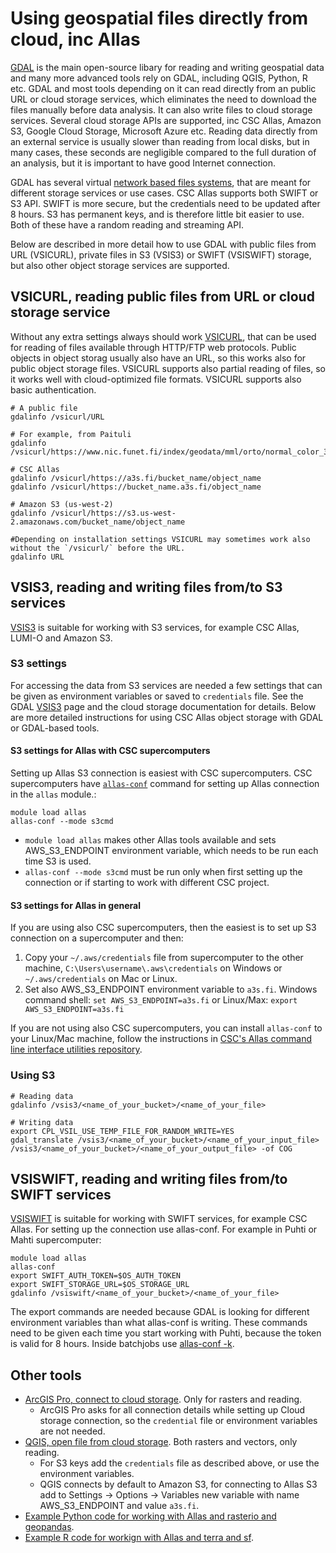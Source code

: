 # Using geospatial files directly from cloud, inc Allas

[GDAL](../../../apps/gdal.md) is the main open-source libary for reading and writing geospatial data and many more advanced tools rely on GDAL, including QGIS, Python, R etc. GDAL and most tools depending on it can read directly from an public URL or cloud storage services, which eliminates the need to download the files manually before data analysis. It can also write files to cloud storage services. Several cloud storage APIs are supported, inc CSC Allas, Amazon S3, Google Cloud Storage, Microsoft Azure etc. Reading data directly from an external service is usually slower than reading from local disks, but in many cases, these seconds are negligible compared to the full duration of an analysis, but it is important to have good Internet connection.

GDAL has several virtual [network based files systems](https://gdal.org/user/virtual_file_systems.html#network-based-file-systems), that are meant for different storage services or use cases. CSC Allas supports both SWIFT or S3 API. SWIFT is more secure, but the credentials need to be updated after 8 hours. S3 has permanent keys, and is therefore little bit easier to use. Both of these have a random reading and streaming API. 

Below are described in more detail how to use GDAL with public files from URL (VSICURL), private files in S3 (VSIS3) or SWIFT (VSISWIFT) storage, but also other object storage services are supported.

## VSICURL, reading public files from URL or cloud storage service

Without any extra settings always should work [VSICURL](https://gdal.org/user/virtual_file_systems.html#vsicurl), that can be used for reading of files available through HTTP/FTP web protocols. Public objects in object storag usually also have an URL, so this works also for public object storage files. VSICURL supports also partial reading of files, so it works well with cloud-optimized file formats. VSICURL supports also basic authentication. 

```
# A public file
gdalinfo /vsicurl/URL

# For example, from Paituli
gdalinfo /vsicurl/https://www.nic.funet.fi/index/geodata/mml/orto/normal_color_3067/mara_v_25000_50/2023/N33/02m/1/N3324F.jp2

# CSC Allas
gdalinfo /vsicurl/https://a3s.fi/bucket_name/object_name
gdalinfo /vsicurl/https://bucket_name.a3s.fi/object_name

# Amazon S3 (us-west-2)
gdalinfo /vsicurl/https://s3.us-west-2.amazonaws.com/bucket_name/object_name

#Depending on installation settings VSICURL may sometimes work also without the `/vsicurl/` before the URL.
gdalinfo URL

```

## VSIS3, reading and writing files from/to S3 services

[VSIS3](https://gdal.org/user/virtual_file_systems.html#vsis3-aws-s3-files) is suitable for working with S3 services, for example CSC Allas, LUMI-O and Amazon S3. 


### S3 settings

For accessing the data from S3 services are needed a few settings that can be given as environment variables or saved to `credentials` file. See the GDAL [VSIS3](https://gdal.org/user/virtual_file_systems.html#vsis3-aws-s3-files) page and the cloud storage documentation for details. Below are more detailed instructions for using CSC Allas object storage with GDAL or GDAL-based tools.
  
#### S3 settings for Allas with CSC supercomputers
Setting up Allas S3 connection is easiest with CSC supercomputers. CSC supercomputers have [`allas-conf`](https://docs.csc.fi/data/Allas/using_allas/s3_client/#configuring-s3-connection-in-supercomputers) command for setting up Allas connection in the `allas` module.: 

```
module load allas
allas-conf --mode s3cmd
```

* `module load allas` makes other Allas tools available and sets AWS_S3_ENDPOINT environment variable, which needs to be run each time S3 is used.
* `allas-conf --mode s3cmd` must be run only when first setting up the connection or if starting to work with different CSC project.

#### S3 settings for Allas in general

If you are using also CSC supercomputers, then the easiest is to set up S3 connection on a supercomputer and then:

1) Copy your `~/.aws/credentials` file from supercomputer to the other machine, `C:\Users\username\.aws\credentials` on Windows or `~/.aws/credentials` on Mac or Linux. 
2) Set also AWS_S3_ENDPOINT environment variable to `a3s.fi`. Windows command shell: `set AWS_S3_ENDPOINT=a3s.fi` or Linux/Max: `export AWS_S3_ENDPOINT=a3s.fi`

If you are not using also CSC supercomputers, you can install `allas-conf` to your Linux/Mac machine, follow the instructions in [CSC's Allas command line interface utilities repository](https://github.com/CSCfi/allas-cli-utils). 

### Using S3 

```
# Reading data
gdalinfo /vsis3/<name_of_your_bucket>/<name_of_your_file>

# Writing data
export CPL_VSIL_USE_TEMP_FILE_FOR_RANDOM_WRITE=YES
gdal_translate /vsis3/<name_of_your_bucket>/<name_of_your_input_file> /vsis3/<name_of_your_bucket>/<name_of_your_output_file> -of COG
```

## VSISWIFT, reading and writing files from/to SWIFT services

[VSISWIFT](https://gdal.org/user/virtual_file_systems.html#vsiswift-openstack-swift-object-storage) is suitable for working with SWIFT services, for example CSC Allas. For setting up the connection use allas-conf. For example in Puhti or Mahti supercomputer:

```
module load allas
allas-conf
export SWIFT_AUTH_TOKEN=$OS_AUTH_TOKEN 
export SWIFT_STORAGE_URL=$OS_STORAGE_URL
gdalinfo /vsiswift/<name_of_your_bucket>/<name_of_your_file>
```

The export commands are needed because GDAL is looking for different environment variables than what allas-conf is writing. These commands need to be given each time you start working with Puhti, because the token is valid for 8 hours. Inside batchjobs use [allas-conf -k](../../../data/Allas/allas_batchjobs.md).


## Other tools

 * [ArcGIS Pro, connect to cloud storage](https://pro.arcgis.com/en/pro-app/latest/help/projects/connect-to-cloud-stores.htm). Only for rasters and reading.
	* ArcGIS Pro asks for all connection details while setting up Cloud storage connection, so the `credential` file or environment variables are not needed.
 * [QGIS, open file from cloud storage](https://docs.qgis.org/3.28/en/docs/user_manual/managing_data_source/opening_data.html?highlight=s3#loading-a-layer-from-a-file). Both rasters and vectors, only reading.
	* For S3 keys add the `credentials` file as described above, or use the environment variables.
	* QGIS connects by default to Amazon S3, for connecting to Allas S3 add to Settings -> Options -> Variables new variable with name AWS_S3_ENDPOINT and value `a3s.fi`.
 * [Example Python code for working with Allas and rasterio and geopandas](https://github.com/csc-training/geocomputing/blob/master/python/allas). 
 * [Example R code for workign with Allas and terra and sf](https://github.com/csc-training/geocomputing/blob/master/R/allas/working_with_allas_from_R_S3.R). 
